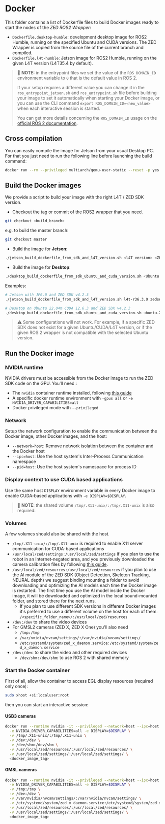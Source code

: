 # Docker

This folder contains a list of Dockerfile files to build Docker images ready to start the nodes of the *ZED ROS2 Wrapper*:

* `Dockerfile.desktop-humble`: development desktop image for ROS2 Humble, running on the specified Ubuntu and CUDA versions. The ZED Wrapper is copied from the source file of the current branch and compiled.
* `Dockerfile.l4t-humble`: Jetson image for ROS2 Humble, running on the given L4T version (L4T35.4 by default).

> :pushpin: **NOTE:** in the entrypoint files we set the value of the `ROS_DOMAIN_ID` environment
> variable to `0` that is the default value in ROS 2.
>
> If your setup requires a different value you can change it in the `ros_entrypoint_jetson.sh` and
> `ros_entrypoint.sh` file before building your image to set it automatically when starting your Docker image,
> or you can use the CLI command `export ROS_DOMAIN_ID=<new_value>` when each interactive session is started.
>
> You can get more details concerning the `ROS_DOMAIN_ID` usage on the [official ROS 2 documentation](https://docs.ros.org/en/humble/Concepts/Intermediate/About-Domain-ID.html#the-ros-domain-id).

## Cross compilation

You can easily compile the image for Jetson from your usual Desktop PC.
For that you just need to run the following line before launching the build command:

```bash
docker run --rm --privileged multiarch/qemu-user-static --reset -p yes
```

## Build the Docker images

We provide a script to build your image with the right L4T / ZED SDK version.

* Checkout the tag or commit of the ROS2 wrapper that you need.

 ```bash
 git checkout <build_branch>
 ```

  e.g. to build the master branch:

 ```bash
 git checkout master
 ```

* Build the image for **Jetson**:

 ```bash
 ./jetson_build_dockerfile_from_sdk_and_l4T_version.sh <l4T version> <ZED SDK version>
 ```

* Build the image for **Desktop**:

 ```bash
 ./desktop_build_dockerfile_from_sdk_ubuntu_and_cuda_version.sh <Ubuntu version> <CUDA version> <ZED SDK version>
 ```

Examples:

```bash
# Jetson with JP6.0 and ZED SDK v4.2.3
./jetson_build_dockerfile_from_sdk_and_l4T_version.sh l4t-r36.3.0 zedsdk-4.2.3
```

```bash
# Desktop on Ubuntu 22.04m CUDA 12.6.3 and ZED SDK v4.2.3
./desktop_build_dockerfile_from_sdk_ubuntu_and_cuda_version.sh ubuntu-22.04 cuda-12.6.3 zedsdk-4.2.3
```

> :warning: Some configurations will not work. For example, if a specific ZED SDK does not exist for a given Ubuntu/CUDA/L4T version, or if the given ROS 2 wrapper is not compatible with the selected Ubuntu version.

## Run the Docker image

### NVIDIA runtime

NVIDIA drivers must be accessible from the Docker image to run the ZED SDK code on the GPU. You'll need :

* The `nvidia` container runtime installed, following [this guide](https://www.stereolabs.com/docs/docker/install-guide-linux/#nvidia-docker)
* A specific docker runtime environment with `-gpus all` or `-e NVIDIA_DRIVER_CAPABILITIES=all`
* Docker privileged mode with `--privileged`

### Network

Setup the network configuration to enable the communication between the Docker image, other Docker images, and the host:

* `--network=host`: Remove network isolation between the container and the Docker host
* `--ipc=host`: Use the host system's Inter-Process Communication namespace
* `--pid=host`: Use the host system's namespace for process ID

### Display context to use CUDA based applications

Use the same host `DISPLAY` environment variable in every Docker image to enable CUDA-based applications with `-e DISPLAY=$DISPLAY`.

> :pushpin: **NOTE**: the shared volume `/tmp/.X11-unix/:/tmp/.X11-unix` is also required.

### Volumes

A few volumes should also be shared with the host.

* `/tmp/.X11-unix/:/tmp/.X11-unix` is required to enable X11 server communication for CUDA-based applications
* `/usr/local/zed/settings:/usr/local/zed/settings` if you plan to use the robot in an Internet-negated area, and you previously downloaded the camera calibration files by following [this guide](https://support.stereolabs.com/hc/en-us/articles/21614848880791-How-can-I-use-the-ZED-with-Docker-on-a-robot-with-no-internet-connection). 
* `/usr/local/zed/resources:/usr/local/zed/resources` if you plan to use the AI module of the ZED SDK (Object Detection, Skeleton Tracking, NEURAL depth) we suggest binding mounting a folder to avoid downloading and optimizing the AI models each time the Docker image is restarted. The first time you use the AI model inside the Docker image, it will be downloaded and optimized in the local bound-mounted folder, and stored there for the next runs.
  * If you plan to use different SDK versions in different Docker images it's preferred to use a different
    volume on the host for each of them: `/<specific_folder_name>/:/usr/local/zed/resources`
* `/dev:/dev` to share the video devices
* For GMSL2 cameras (ZED X, ZED X One) you'll also need
  * `/tmp:/tmp`
  * `/var/nvidia/nvcam/settings/:/var/nvidia/nvcam/settings/`
  * `/etc/systemd/system/zed_x_daemon.service:/etc/systemd/system/zed_x_daemon.service`
* `/dev:/dev`: to share the video and other required devices
  * `/dev/shm:/dev/shm`: to use ROS 2 with shared memory

### Start the Docker container

First of all, allow the container to access EGL display resources (required only once):

```bash
sudo xhost +si:localuser:root
```

then you can start an interactive session:

#### USB3 cameras

```bash
docker run --runtime nvidia -it --privileged --network=host --ipc=host --pid=host \
  -e NVIDIA_DRIVER_CAPABILITIES=all -e DISPLAY=$DISPLAY \
  -v /tmp/.X11-unix/:/tmp/.X11-unix \
  -v /dev:/dev \
  -v /dev/shm:/dev/shm \
  -v /usr/local/zed/resources/:/usr/local/zed/resources/ \
  -v /usr/local/zed/settings/:/usr/local/zed/settings/ \
  <docker_image_tag>
```

#### GMSL cameras

```bash
docker run --runtime nvidia -it --privileged --network=host --ipc=host --pid=host \
  -e NVIDIA_DRIVER_CAPABILITIES=all -e DISPLAY=$DISPLAY \
  -v /tmp:/tmp \
  -v /dev:/dev \
  -v /var/nvidia/nvcam/settings/:/var/nvidia/nvcam/settings/ \
  -v /etc/systemd/system/zed_x_daemon.service:/etc/systemd/system/zed_x_daemon.service \
  -v /usr/local/zed/resources/:/usr/local/zed/resources/ \
  -v /usr/local/zed/settings/:/usr/local/zed/settings/ \
  <docker_image_tag>
```
